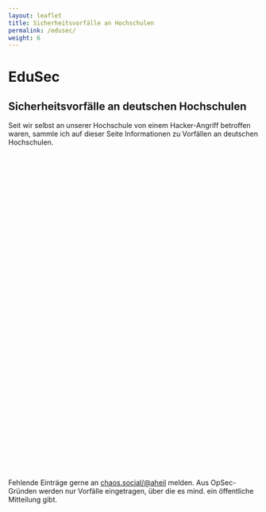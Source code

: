 ```yaml
---
layout: leaflet
title: Sicherheitsvorfälle an Hochschulen
permalink: /edusec/
weight: 6
---
```


# EduSec

## Sicherheitsvorfälle an deutschen Hochschulen

Seit wir selbst an unserer Hochschule von einem Hacker-Angriff betroffen waren, sammle ich auf dieser Seite Informationen zu Vorfällen an deutschen Hochschulen. 

 <div id="map" style="height: 640px;" ></div>

Fehlende Einträge gerne an [chaos.social/@aheil](chaos.social/@aheil) melden. Aus OpSec-Gründen werden nur Vorfälle eingetragen, über die es mind. ein öffentliche Mitteilung gibt.

 <script>
var map = L.map('map').setView([51.00, 10.00], 6);



L.tileLayer('https://tile.openstreetmap.org/{z}/{x}/{y}.png', {
    maxZoom: 19,
    attribution: '&copy; <a href="http://www.openstreetmap.org/copyright">OpenStreetMap</a>'
}).addTo(map);


var marker_hhn = L.marker([49.12188926543984, 9.211406858124464]).addTo(map);
marker_hhn.bindPopup("<b>Hochschule Heilbronn</b><br>3.11.2022<br>https://www.swr.de/swraktuell/baden-wuerttemberg/heilbronn/cyberangriff-durch-hacker-bestaetigt-hochschule-heilbronn-100.html").openPopup();

var marker_due = L.marker([48.40855602073308, 9.998293112505305]).addTo(map);
marker_due.bindPopup("<b>Universität Duisburg-Essen</b><br>12.11.2022<br>https://www1.wdr.de/nachrichten/ruhrgebiet/universitaet-duisburg-essen-stoerung-100.html").openPopup();

var marker_due1 = L.marker([51.43337049989403, 6.802082052295569]).addTo(map);
marker_due1.bindPopup("<b>Technische Hochschule Ulm</b><br>28.11.2022<br>https://www1.wdr.de/nachrichten/ruhrgebiet/universitaet-duisburg-essen-stoerung-100.html").openPopup();

var marker_due2 = L.marker([51.466315380571494, 7.016386593717399]).addTo(map);
marker_due2.bindPopup("<b>Technische Hochschule Ulm</b><br>28.11.2022<br>https://www1.wdr.de/nachrichten/ruhrgebiet/universitaet-duisburg-essen-stoerung-100.html").openPopup();

</script>

